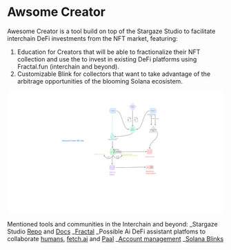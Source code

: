 # Awsome Creator
Awesome Creator is a tool build on top of the Stargaze Studio to facilitate interchain DeFi investments from the NFT market, featuring:
1) Education for Creators that will be able to fractionalize their NFT collection and use the to invest in existing DeFi platforms using Fractal.fun (interchain and beyond).
2) Customizable Blink for collectors that want to take advantage of the arbitrage opportunities of the blooming Solana ecosistem.

![Idea-IBC](https://github.com/jilt/awesome-creator/blob/main/Awesome-creator.png)

Mentioned tools and communities in the Interchain and beyond:
_Stargaze Studio [Repo](https://github.com/public-awesome/stargaze-studio) and [Docs](https://docs.stargaze.zone/creator-tools/stargaze-studio)
_[Fractal](https://fractal.fun/)
_Possible Ai DeFi assistant platfoms to collaborate [humans](https://humans.ai/), [fetch.ai](https://fetch.ai/) and [Paal](https://paal.ai/)
_[Account management](https://www.litprotocol.com/)
_[Solana Blinks](https://github.com/solana-developers/solana-actions)
